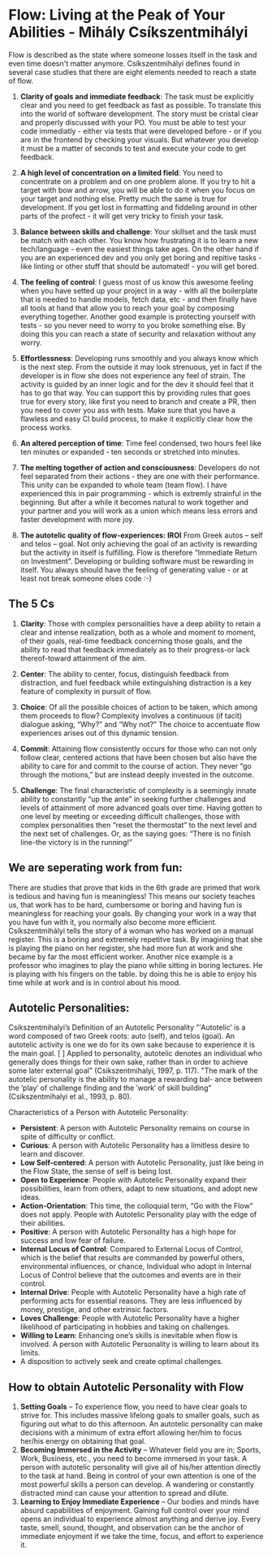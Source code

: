 # Flow: Living at the Peak of Your Abilities - Mihály Csíkszentmihályi
Flow is described as the state where someone losses itself in the task and even time doesn't matter anymore.
Csíkszentmihályi defines found in several case studies that there are eight elements needed to reach a state of flow.  
1. **Clarity of goals and immediate feedback**: The task must be explicitly clear and you need to get feedback as fast as possible. To translate this into the world of software development. The story must be cristal clear and properly discussed with your PO. You must be able to test your code immediatly - either via tests that were developed before - or if you are in the frontend by checking your visuals. But whatever you develop it must be a matter of seconds to test and execute your code to get feedback.

2. **A high level of concentration on a limited field**: You need to concentrate on a problem and on one problem alone. If you try to hit a target with bow and arrow, you will be able to do it when you focus on your target and nothing else. Pretty much the same is true for development. If you get lost in formatting and fiddeling around in other parts of the profect - it will get very tricky to finish your task.

3. **Balance between skills and challenge**: Your skillset and the task must be match with each other. You know how frustrating it is to learn a new tech/language - even the easiest things take ages. On the other hand if you are an experienced dev and you only get boring and repitive tasks - like linting or other stuff that should be automated! - you will get bored.

4. **The feeling of control**: I guess most of us know this awesome feeling when you have setted up your project in a way - with all the boilerplate that is needed to handle models, fetch data, etc - and then finally have all tools at hand that allow you to reach your goal by composing everything together. Another good example is protecting yourself with tests - so you never need to worry to you broke something else. By doing this you can reach a state of security and relaxation without any worry.

5. **Effortlessness**: Developing runs smoothly and you always know which is the next step. From the outside it may look strenuous, yet in fact if the developer is in flow she does not experience any feel of strain. The activity is guided by an inner logic and for the dev it should feel that it has to go that way. 
You can support this by providing rules that goes true for every story, like first you need to branch and create a PR, then you need to cover you ass with tests. Make sure that you have a flawless and easy CI build process, to make it explicitly clear how the process works.

6. **An altered perception of time**: Time feel condensed, two hours feel like ten minutes or expanded - ten seconds or stretched into minutes.

7. **The melting together of action and consciousness**: Developers do not feel separated from their actions - they are one with their performance. This unity can be expanded to whole team (team flow). I have experienced this in pair programming - which is extremly strainful in the beginning. But after a while it becomes natural to work together and your partner and you will work as a union which means less errors and faster development with more joy.

8. **The autotelic quality of flow-experiences: IROI** From Greek autos – self and telos – goal. Not only achieving the goal of an activity is rewarding but the activity in itself is fulfilling. Flow is therefore “Immediate Return on Investment”.
Developing or building software must be rewarding in itself. You always should have the feeling of generating value - or at least not break someone elses code :-) 

## The 5 Cs

1. **Clarity**: Those with complex personalities have a deep ability to retain a clear and intense realization, both as a whole and moment to moment, of their goals, real-time feedback concerning those goals, and the ability to read that feedback immediately as to their progress-or lack thereof-toward attainment of the aim.

2. **Center**: The ability to center, focus, distinguish feedback from distraction, and fuel feedback while extinguishing distraction is a key feature of complexity in pursuit of flow.

3. **Choice**: Of all the possible choices of action to be taken, which among them proceeds to flow? Complexity involves a continuous (if tacit) dialogue asking, “Why?” and “Why not?” The choice to accentuate flow experiences arises out of this dynamic tension.

4. **Commit**: Attaining flow consistently occurs for those who can not only follow clear, centered actions that have been chosen but also have the ability to care for and commit to the course of action. They never “go through the motions,” but are instead deeply invested in the outcome.

5. **Challenge**: The final characteristic of complexity is a seemingly innate ability to constantly “up the ante” in seeking further challenges and levels of attainment of more advanced goals over time. Having gotten to one level by meeting or exceeding difficult challenges, those with complex personalities then “reset the thermostat” to the next level and the next set of challenges. Or, as the saying goes: “There is no finish line-the victory is in the running!”

## We are seperating work from fun:

There are studies that prove that kids in the 6th grade are primed that work is tedious and having fun is meaningless! This means our society teaches us, that work has to be hard, cumbersome or boring and having fun is meaningless for reaching your goals. By changing your work in a way that you have fun with it, you normally also become more efficient. Csíkszentmihályi tells the story of a woman who has worked on a manual register. This is a boring and extremely repetitve task. By imagining that she is playing the piano on her register, she had more fun at work and she became by far the most efficient worker. Another nice example is a professor who imagines to play the piano while sitting in boring lectures. He is playing with his fingers on the table. by doing this he is able to enjoy his time while at work and is in control about his mood.

## Autotelic Personalities:
Csikszentmihalyi’s Definition of an Autotelic Personality
 "′Autotelic′ is a word composed of two Greek roots: auto (self), and telos (goal). An autotelic activity is one we do for its own sake because to experience it is the main goal. [ ] Applied to personality, autotelic denotes an individual who generally does things for their own sake, rather than in order to achieve some later external goal" (Csikszentmihalyi, 1997, p. 117).
"The mark of the autotelic personality is the ability to manage a rewarding bal- ance between the ′play′ of challenge finding and the ′work′ of skill building" (Csikszentmihalyi et al., 1993, p. 80).

Characteristics of a Person with Autotelic Personality: 
- __Persistent__: A person with Autotelic Personality remains on course in spite of difficulty or conflict.
- __Curious__: A person with Autotelic Personality has a limitless desire to learn and discover.
- __Low Self-centered__: A person with Autotelic Personality, just like being in the Flow State, the sense of self is being lost.
- __Open to Experience__: People with Autotelic Personality expand their possibilities, learn from others, adapt to new situations, and adopt new ideas.
- __Action-Orientation__: This time, the colloquial term, “Go with the Flow” does not apply. People with Autotelic Personality play with the edge of their abilities.
- __Positive__: A person with Autotelic Personality has a high hope for success and low fear of failure.
- __Internal Locus of Control__: Compared to External Locus of Control, which is the belief that results are commanded by powerful others, environmental influences, or chance, Individual who adopt in Internal Locus of Control believe that the outcomes and events are in their control.
- __Internal Drive__: People with Autotelic Personality have a high rate of performing acts for essential reasons. They are less influenced by money, prestige, and other extrinsic factors.
- __Loves Challenge__: People with Autotelic Personality have a higher likelihood of participating in hobbies and taking on challenges.
- __Willing to Learn__: Enhancing one’s skills is inevitable when flow is involved. A person with Autotelic Personality is willing to learn about its limits.
- A disposition to actively seek and create optimal challenges.

## How to obtain Autotelic Personality with Flow

1. __Setting Goals__ – To experience flow, you need to have clear goals to strive for. This includes massive lifelong goals to smaller goals, such as figuring out what to do this afternoon. An autotelic personality can make decisions with a minimum of extra effort allowing her/him to focus her/his energy on obtaining that goal.
2. __Becoming Immersed in the Activity__ – Whatever field you are in; Sports, Work, Business, etc., you need to become immersed in your task. A person with autotelic personality will give all of his/her attention directly to the task at hand. Being in control of your own attention is one of the most powerful skills a person can develop. A wandering or constantly distracted mind can cause your attention to spread and dilute.
3. __Learning to Enjoy Immediate Experience__ – Our bodies and minds have absurd capabilities of enjoyment. Gaining full control over your mind opens an individual to experience almost anything and derive joy. Every taste, smell, sound, thought, and observation can be the anchor of immediate enjoyment if we take the time, focus, and effort to experience it.
